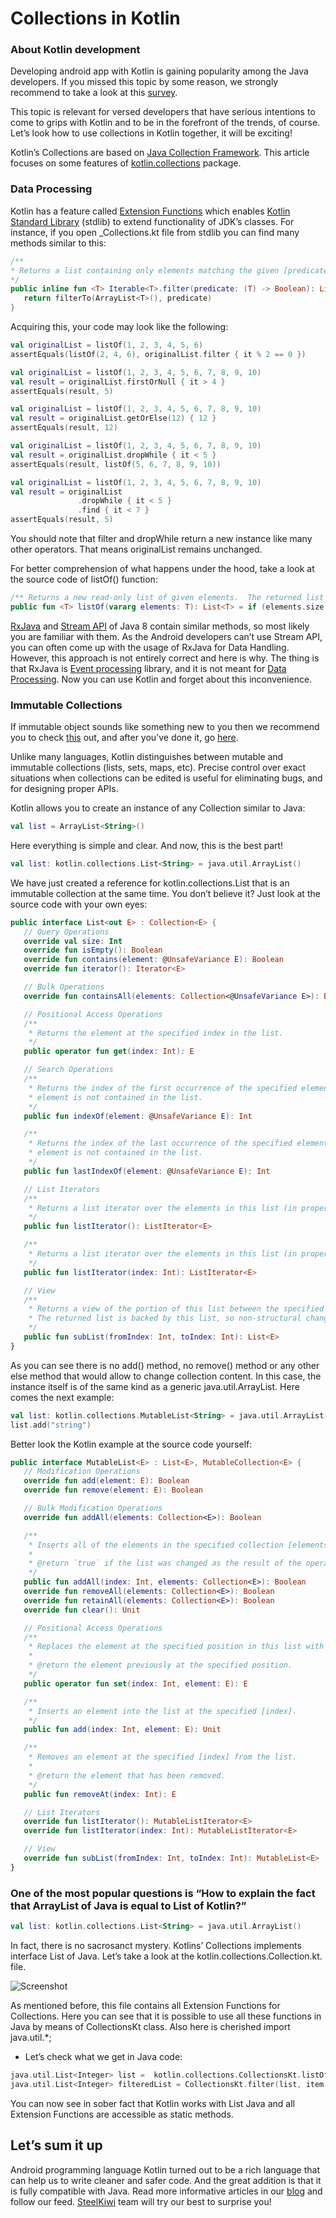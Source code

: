 # Collections in Kotlin

### About Kotlin development

Developing android app with Kotlin is gaining popularity among the Java developers. If you missed this topic by some reason, we strongly recommend to take a look at this [survey](http://steelkiwi.com/blog/getting-started-kotlin-libraries-Glide-Dagger/).

This topic is relevant for versed developers that have serious intentions to come to grips with Kotlin and to be in the forefront of the trends, of course. Let’s look how to use collections in Kotlin together, it will be exciting!

Kotlin’s Collections are based on [Java Collection Framework](https://www.tutorialspoint.com/java/java_collections.htm). This article focuses on some features of [kotlin.collections](https://kotlinlang.org/api/latest/jvm/stdlib/kotlin.collections/) package.

### Data Processing
Kotlin has a feature called [Extension Functions](https://kotlinlang.org/docs/reference/extensions.html) which enables [Kotlin Standard Library](https://kotlinlang.org/api/latest/jvm/stdlib/index.html) (stdlib) to extend functionality of JDK’s classes. For instance, if you open _Collections.kt file from stdlib you can find many methods similar to this:

```kotlin
/**
* Returns a list containing only elements matching the given [predicate].
*/
public inline fun <T> Iterable<T>.filter(predicate: (T) -> Boolean): List<T> {
   return filterTo(ArrayList<T>(), predicate)
}
```
Acquiring this, your code may look like the following:

```kotlin
val originalList = listOf(1, 2, 3, 4, 5, 6)
assertEquals(listOf(2, 4, 6), originalList.filter { it % 2 == 0 })

val originalList = listOf(1, 2, 3, 4, 5, 6, 7, 8, 9, 10)
val result = originalList.firstOrNull { it > 4 }
assertEquals(result, 5)

val originalList = listOf(1, 2, 3, 4, 5, 6, 7, 8, 9, 10)
val result = originalList.getOrElse(12) { 12 }
assertEquals(result, 12)

val originalList = listOf(1, 2, 3, 4, 5, 6, 7, 8, 9, 10)
val result = originalList.dropWhile { it < 5 }
assertEquals(result, listOf(5, 6, 7, 8, 9, 10))

val originalList = listOf(1, 2, 3, 4, 5, 6, 7, 8, 9, 10)
val result = originalList
               .dropWhile { it < 5 }
               .find { it < 7 }
assertEquals(result, 5)

```

You should note that filter and dropWhile return a new instance like many other operators. That means originalList remains unchanged.

For better comprehension of what happens under the hood, take a look at the source code of listOf() function:


```kotlin
/** Returns a new read-only list of given elements.  The returned list is serializable (JVM). */
public fun <T> listOf(vararg elements: T): List<T> = if (elements.size > 0) elements.asList() else emptyList()
```

[RxJava](https://github.com/ReactiveX/RxJava) and [Stream API](https://docs.oracle.com/javase/8/docs/api/java/util/stream/Stream.html) of Java 8 contain similar methods, so most likely you are familiar with them. As the Android developers can’t use Stream API, you can often come up with the usage of RxJava for Data Handling. However, this approach is not entirely correct and here is why. The thing is that RxJava is [Event processing](http://www.ibm.com/support/knowledgecenter/SSGMCP_4.2.0/com.ibm.cics.ts.eventprocessing.doc/concepts/dfhep_definition.html) library, and it is not meant for [Data Processing](https://en.wikipedia.org/wiki/Data_processing). Now you can use Kotlin and forget about this inconvenience.

### Immutable Collections
If immutable object sounds like something new to you then we recommend you to check [this](https://docs.oracle.com/javase/tutorial/essential/concurrency/immutable.html) out, and after you’ve done it, go [here](https://docs.oracle.com/javase/tutorial/essential/concurrency/imstrat.html).

Unlike many languages, Kotlin distinguishes between mutable and immutable collections (lists, sets, maps, etc). Precise control over exact situations when collections can be edited is useful for eliminating bugs, and for designing proper APIs.

Kotlin allows you to create an instance of any Collection similar to Java:
```kotlin
val list = ArrayList<String>()
```
Here everything is simple and clear.
And now, this is the best part!
```kotlin
val list: kotlin.collections.List<String> = java.util.ArrayList()
```
We have just created a reference for kotlin.collections.List that is an immutable collection at the same time. You don’t believe it? Just look at the source code with your own eyes:
```kotlin
public interface List<out E> : Collection<E> {
   // Query Operations
   override val size: Int
   override fun isEmpty(): Boolean
   override fun contains(element: @UnsafeVariance E): Boolean
   override fun iterator(): Iterator<E>

   // Bulk Operations
   override fun containsAll(elements: Collection<@UnsafeVariance E>): Boolean

   // Positional Access Operations
   /**
    * Returns the element at the specified index in the list.
    */
   public operator fun get(index: Int): E

   // Search Operations
   /**
    * Returns the index of the first occurrence of the specified element in the list, or -1 if the specified
    * element is not contained in the list.
    */
   public fun indexOf(element: @UnsafeVariance E): Int

   /**
    * Returns the index of the last occurrence of the specified element in the list, or -1 if the specified
    * element is not contained in the list.
    */
   public fun lastIndexOf(element: @UnsafeVariance E): Int

   // List Iterators
   /**
    * Returns a list iterator over the elements in this list (in proper sequence).
    */
   public fun listIterator(): ListIterator<E>

   /**
    * Returns a list iterator over the elements in this list (in proper sequence), starting at the specified [index].
    */
   public fun listIterator(index: Int): ListIterator<E>

   // View
   /**
    * Returns a view of the portion of this list between the specified [fromIndex] (inclusive) and [toIndex] (exclusive).
    * The returned list is backed by this list, so non-structural changes in the returned list are reflected in this list, and vice-versa.
    */
   public fun subList(fromIndex: Int, toIndex: Int): List<E>
}
```
As you can see there is no add() method, no remove() method or any other else method that would allow to change collection content. In this case, the instance itself is of the same kind as a generic java.util.ArrayList. Here comes the next example:


```kotlin
val list: kotlin.collections.MutableList<String> = java.util.ArrayList()
list.add("string")
```
Better look the Kotlin example at the source code yourself:
```kotlin
public interface MutableList<E> : List<E>, MutableCollection<E> {
   // Modification Operations
   override fun add(element: E): Boolean
   override fun remove(element: E): Boolean

   // Bulk Modification Operations
   override fun addAll(elements: Collection<E>): Boolean

   /**
    * Inserts all of the elements in the specified collection [elements] into this list at the specified [index].
    *
    * @return `true` if the list was changed as the result of the operation.
    */
   public fun addAll(index: Int, elements: Collection<E>): Boolean
   override fun removeAll(elements: Collection<E>): Boolean
   override fun retainAll(elements: Collection<E>): Boolean
   override fun clear(): Unit

   // Positional Access Operations
   /**
    * Replaces the element at the specified position in this list with the specified element.
    *
    * @return the element previously at the specified position.
    */
   public operator fun set(index: Int, element: E): E

   /**
    * Inserts an element into the list at the specified [index].
    */
   public fun add(index: Int, element: E): Unit

   /**
    * Removes an element at the specified [index] from the list.
    *
    * @return the element that has been removed.
    */
   public fun removeAt(index: Int): E

   // List Iterators
   override fun listIterator(): MutableListIterator<E>
   override fun listIterator(index: Int): MutableListIterator<E>

   // View
   override fun subList(fromIndex: Int, toIndex: Int): MutableList<E>
}
```
### One of the most popular questions is “How to explain the fact that ArrayList of Java is equal to List of Kotlin?”

```kotlin
val list: kotlin.collections.List<String> = java.util.ArrayList()
```
In fact, there is no sacrosanct mystery. Kotlins’ Collections implements interface List of Java. Let’s take a look at the kotlin.collections.Collection.kt. file.

![Screenshot](https://github.com/steelkiwi/collection_in_kotlin/blob/master/data/img.png)

As mentioned before, this file contains all Extension Functions for Collections. Here you can see that it is possible to use all these functions in Java by means of CollectionsKt class. Also here is cherished import java.util.*;
* Let’s check what we get in Java code:

```kotlin
java.util.List<Integer> list =  kotlin.collections.CollectionsKt.listOf(3, 4, 5);
java.util.List<Integer> filteredList = CollectionsKt.filter(list, item -> item > 4);
```

You can now see in sober fact that Kotlin works with List Java and all Extension Functions are accessible as static methods.
## Let’s sum it up

Android programming language Kotlin turned out to be a rich language that can help us to write cleaner and safer code. And the great addition is that it is fully compatible with Java. Read more informative articles in our [blog](http://steelkiwi.com/blog/) and follow our feed. [SteelKiwi](http://steelkiwi.com/) team will try our best to surprise you!
